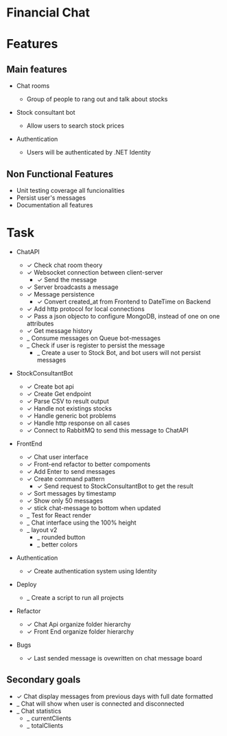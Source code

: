 # Financial Chat

# Features

## Main features

- Chat rooms
  - Group of people to rang out and talk about stocks

- Stock consultant bot
  - Allow users to search stock prices

- Authentication
  - Users will be authenticated by .NET Identity 

## Non Functional Features

- Unit testing coverage all funcionalities
- Persist user's messages
- Documentation all features

# Task

- ChatAPI
  - &check; Check chat room theory
  - &check; Websocket connection between client-server
    - &check; Send the message
  - &check; Server broadcasts a message
  - &check; Message persistence
    - &check; Convert created_at from Frontend to DateTime on Backend
  - &check; Add http protocol for local connections
  - &check; Pass a json objecto to configure MongoDB, instead of one on one attributes
  - &check; Get message history
  - _ Consume messages on Queue bot-messages
  - _ Check if user is register to persist the message
    - _ Create a user to Stock Bot, and bot users will not persist messages

- StockConsultantBot
  - &check; Create bot api
  - &check; Create Get endpoint
  - &check; Parse CSV to result output
  - &check; Handle not existings stocks
  - &check; Handle generic bot problems
  - &check; Handle http response on all cases
  - &check; Connect to RabbitMQ to send this message to ChatAPI


- FrontEnd
  - &check; Chat user interface
  - &check; Front-end refactor to better compoments
  - &check; Add Enter to send messages
  - &check; Create command pattern
    - &check; Send request to StockConsultantBot to get the result
  - &check; Sort messages by timestamp
  - &check; Show only 50 messages
  - &check; stick chat-message to bottom when updated
  - _ Test for React render
  - _ Chat interface using the 100% height
  - _ layout v2
    - _ rounded button
    - _ better colors

- Authentication
  - &check; Create authentication system using Identity

- Deploy
  - _ Create a script to run all projects

- Refactor
  - &check; Chat Api organize folder hierarchy
  - &check; Front End organize folder hierarchy

- Bugs
  - &check; Last sended message is ovewritten on chat message board

## Secondary goals

- &check; Chat display messages from previous days with full date formatted
- _ Chat will show when user is connected and disconnected
- _ Chat statistics
  - _ currentClients
  - _ totalClients
 